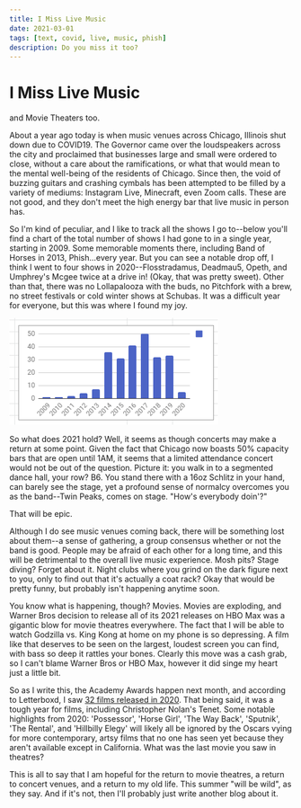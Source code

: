 ```yaml
---
title: I Miss Live Music
date: 2021-03-01
tags: [text, covid, live, music, phish]
description: Do you miss it too?
---
```

# I Miss Live Music
and Movie Theaters too.

About a year ago today is when music venues across Chicago, Illinois shut down due to COVID19. The Governor came over the loudspeakers across the city and proclaimed that businesses large and small were ordered to close, without a care about the ramifications, or what that would mean to the mental well-being of the residents of Chicago. Since then, the void of buzzing guitars and crashing cymbals has been attempted to be filled by a variety of mediums: Instagram Live, Minecraft, even Zoom calls. These are not good, and they don't meet the high energy bar that live music in person has. 

So I'm kind of peculiar, and I like to track all the shows I go to--below you'll find a chart of the total number of shows I had gone to in a single year, starting in 2009. Some memorable moments there, including Band of Horses in 2013, Phish...every year. But you can see a notable drop off, I think I went to four shows in 2020--Flosstradamus, Deadmau5, Opeth, and Umphrey's Mcgee twice at a drive in! (Okay, that was pretty sweet). Other than that, there was no Lollapalooza with the buds, no Pitchfork with a brew, no street festivals or cold winter shows at Schubas. It was a difficult year for everyone, but this was where I found my joy.


![Bar chart of live music per year](../images/bar-chart-by-year.png)


So what does 2021 hold? Well, it seems as though concerts may make a return at some point. Given the fact that Chicago now boasts 50% capacity bars that are open until 1AM, it seems that a limited attendance concert would not be out of the question. Picture it: you walk in to a segmented dance hall, your row? B6. You stand there with a 16oz Schlitz in your hand, can barely see the stage, yet a profound sense of normalcy overcomes you as the band--Twin Peaks, comes on stage. "How's everybody doin'?"

That will be epic.

Although I do see music venues coming back, there will be something lost about them--a sense of gathering, a group consensus whether or not the band is good. People may be afraid of each other for a long time, and this will be detrimental to the overall live music experience. Mosh pits? Stage diving? Forget about it. Night clubs where you grind on the dark figure next to you, only to find out that it's actually a coat rack? Okay that would be pretty funny, but probably isn't happening anytime soon.

You know what is happening, though? Movies. Movies are exploding, and Warner Bros decision to release all of its 2021 releases on HBO Max was a gigantic blow for movie theatres everywhere. The fact that I will be able to watch Godzilla vs. King Kong at home on my phone is so depressing. A film like that deserves to be seen on the largest, loudest screen you can find, with bass so deep it rattles your bones. Clearly this move was a cash grab, so I can't blame Warner Bros or HBO Max, however it did singe my heart just a little bit. 

So as I write this, the Academy Awards happen next month, and according to Letterboxd, I saw [32 films released in 2020](https://letterboxd.com/beramiah/films/year/2020/). That being said, it was a tough year for films, including Christopher Nolan's Tenet. Some notable highlights from 2020: 'Possessor', 'Horse Girl', 'The Way Back', 'Sputnik', 'The Rental', and 'Hillbilly Elegy' will likely all be ignored by the Oscars vying for more contemporary, artsy films that no one has seen yet because they aren't available except in California. What was the last movie you saw in theatres?

This is all to say that I am hopeful for the return to movie theatres, a return to concert venues, and a return to my old life. This summer "will be wild", as they say. And if it's not, then I'll probably just write another blog about it.